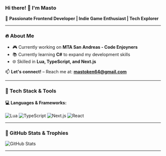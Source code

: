 ### Hi there! 👋 I'm **Masto**

🚀 **Passionate Frontend Developer | Indie Game Enthusiast | Tech Explorer**

---

### 🔥 About Me

- 🎮 Currently working on **MTA San Andreas - Code Enjoyners**
- 📚 Currently learning **C#** to expand my development skills
- 🌐 Skilled in **Lua, TypeScript, and Next.js**

📫 **Let's connect!** – Reach me at: **mastoken64@gmail.com**

---

### 🚀 Tech Stack & Tools
#### 💻 Languages & Frameworks:
![Lua](https://img.shields.io/badge/Lua-2C2D72?style=for-the-badge&logo=lua&logoColor=white)
![TypeScript](https://img.shields.io/badge/TypeScript-007ACC?style=for-the-badge&logo=typescript&logoColor=white)
![Next.js](https://img.shields.io/badge/Next.js-000000?style=for-the-badge&logo=nextdotjs&logoColor=white)
![React](https://img.shields.io/badge/React-20232A?style=for-the-badge&logo=react&logoColor=61DAFB)

---

### 🎯 GitHub Stats & Trophies

![GitHub Stats](https://github-readme-stats.vercel.app/api?username=wapotrack&show_icons=true&theme=radical)

---


